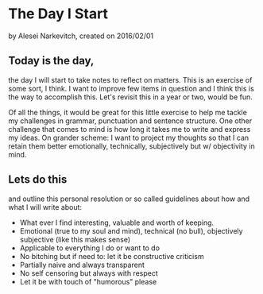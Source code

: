 # The Day I Start

by Alesei Narkevitch, created on 2016/02/01

## Today is the day,

the day I will start to take notes to reflect on matters. This is an exercise of some sort, I think. I want to improve few items in question and I think this is the way to accomplish this. Let's revisit this in a year or two, would be fun. 

Of all the things, it would be great for this little exercise to help me tackle my challenges in grammar, punctuation and sentence structure. One other challenge that comes to mind is how long it takes me to write and express my ideas. On grander scheme: I want to project my thoughts so that I can retain them better emotionally, technically, subjectively but w/ objectivity in mind.

## Lets do this 

and outline this personal resolution or so called guidelines about how and what I will write about:

- What ever I find interesting, valuable and worth of keeping.
- Emotional (true to my soul and mind), technical (no bull), objectively subjective (like this makes sense)
- Applicable to everything I do or want to do
- No bitching but if need to: let it be constructive criticism
- Partially naive and always transparent
- No self censoring but always with respect
- Let it be with touch of "humorous" please
